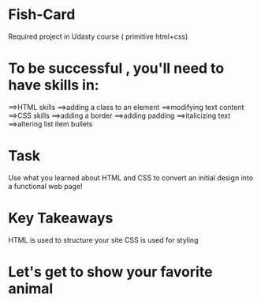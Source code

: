 # Fish-Card
Required project in Udasty course ( primitive html+css)
# To be successful , you'll need to have skills in:
==>HTML skills
==>adding a class to an element
==>modifying text content
==>CSS skills
==>adding a border
==>adding padding
==>italicizing text
==>altering list item bullets

# Task
Use what you learned about HTML and CSS to convert an initial design into a functional web page!

# Key Takeaways
HTML is used to structure your site
CSS is used for styling

# Let's get to show your favorite animal

